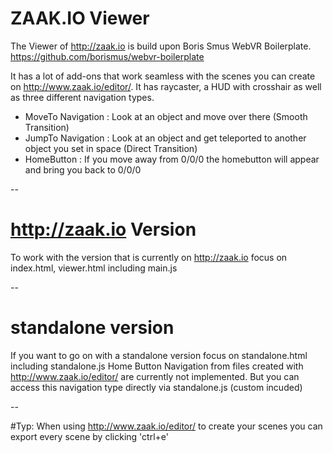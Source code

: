 # ZAAK.IO Viewer

The Viewer of http://zaak.io is build upon Boris Smus WebVR Boilerplate.
https://github.com/borismus/webvr-boilerplate

It has a lot of add-ons that work seamless with the scenes you can create on http://www.zaak.io/editor/.
It has raycaster, a HUD with crosshair as well as three different navigation types.

- MoveTo Navigation : Look at an object and move over there (Smooth Transition)
- JumpTo Navigation : Look at an object and get teleported to another object you set in space (Direct Transition)
- HomeButton : If you move away from 0/0/0 the homebutton will appear and bring you back to 0/0/0


--

# http://zaak.io Version
To work with the version that is currently on http://zaak.io focus on index.html, viewer.html including main.js

--

# standalone version
If you want to go on with a standalone version focus on standalone.html including standalone.js
Home Button Navigation from files created with http://www.zaak.io/editor/ are currently not implemented.
But you can access this navigation type directly via standalone.js (custom incuded)

--

#Typ:
When using http://www.zaak.io/editor/ to create your scenes you can export every scene by clicking 'ctrl+e'


